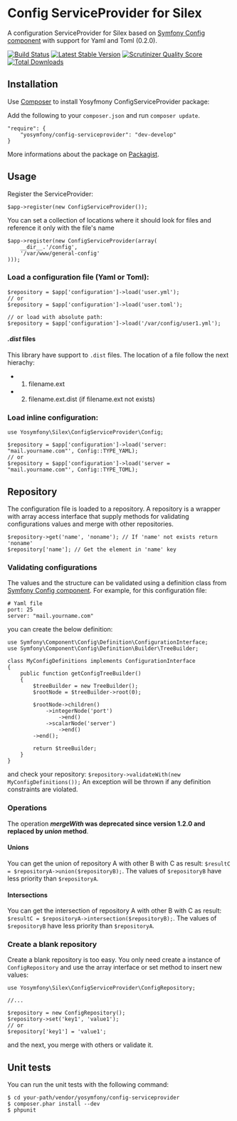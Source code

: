 Config ServiceProvider for Silex
================================

A configuration ServiceProvider for Silex based on 
[Symfony Config component](https://github.com/symfony/Config) with support for 
Yaml and Toml (0.2.0).

[![Build Status](https://travis-ci.org/yosymfony/ConfigServiceProvider.png?branch=develop)](https://travis-ci.org/yosymfony/ConfigServiceProvider)
[![Latest Stable Version](https://poser.pugx.org/yosymfony/config-serviceprovider/v/stable.png)](https://packagist.org/packages/yosymfony/config-serviceprovider)
[![Scrutinizer Quality Score](https://scrutinizer-ci.com/g/yosymfony/ConfigServiceProvider/badges/quality-score.png?s=9354c788b66668332f215f5d7d1b7809c1ddaed0)](https://scrutinizer-ci.com/g/yosymfony/ConfigServiceProvider/)
[![Total Downloads](https://poser.pugx.org/yosymfony/config-serviceprovider/downloads.png)](https://packagist.org/packages/yosymfony/config-serviceprovider)

Installation
------------

Use [Composer](http://getcomposer.org/) to install Yosyfmony ConfigServiceProvider package:

Add the following to your `composer.json` and run `composer update`.

    "require": {
        "yosymfony/config-serviceprovider": "dev-develop"
    }

More informations about the package on 
[Packagist](https://packagist.org/packages/yosymfony/config-serviceprovider).

Usage
-----
Register the ServiceProvider:

    $app->register(new ConfigServiceProvider());
    
You can set a collection of locations where it should look for files and 
reference it only with the file's name

    $app->register(new ConfigServiceProvider(array(
        __dir__.'/config',
        '/var/www/general-config'
    )));
    
### Load a configuration file (Yaml or Toml):

    $repository = $app['configuration']->load('user.yml');
    // or
    $repository = $app['configuration']->load('user.toml');
    
    // or load with absolute path:
    $repository = $app['configuration']->load('/var/config/user1.yml');
    
#### *.dist* files

This library have support to `.dist` files. The location of a file follow the next hierachy:

*    1. filename.ext
*    2. filename.ext.dist (if filename.ext not exists)

### Load inline configuration:

    use Yosymfony\Silex\ConfigServiceProvider\Config;
    
    $repository = $app['configuration']->load('server: "mail.yourname.com"', Config::TYPE_YAML);
    // or
    $repository = $app['configuration']->load('server = "mail.yourname.com"', Config::TYPE_TOML);
    
Repository
----------
The configuration file is loaded to a repository. A repository is a wrapper with 
array access interface that supply methods for validating configurations values 
and merge with other repositories.

    $repository->get('name', 'noname'); // If 'name' not exists return 'noname'
    $repository['name']; // Get the element in 'name' key

### Validating configurations
The values and the structure can be validated using a definition class from 
[Symfony Config component](http://symfony.com/doc/current/components/config/definition.html). 
For example, for this configuratión file:

    # Yaml file
    port: 25
    server: "mail.yourname.com"

you can create the below definition:

    use Symfony\Component\Config\Definition\ConfigurationInterface;
    use Symfony\Component\Config\Definition\Builder\TreeBuilder;
    
    class MyConfigDefinitions implements ConfigurationInterface
    {
        public function getConfigTreeBuilder()
        {
            $treeBuilder = new TreeBuilder();
            $rootNode = $treeBuilder->root(0);
            
            $rootNode->children()
                ->integerNode('port')
                    ->end()
                ->scalarNode('server')
                    ->end()
            ->end();
            
            return $treeBuilder;
        }
    }

and check your repository: `$repository->validateWith(new MyConfigDefinitions());`
An exception will be thrown if any definition constraints are violated.

### Operations
The operation ***mergeWith* was deprecated since version 1.2.0 and replaced by
*union* method**.

#### Unions
You can get the union of repository A with other B with C as result: 
`$resultC = $repositoryA->union($repositoryB);`. 
The values of `$repositoryB` have less priority than `$repositoryA`.

#### Intersections
You can get the intersection of repository A with other B with C as result: 
`$resultC = $repositoryA->intersection($repositoryB);`. 
The values of `$repositoryB` have less priority than `$repositoryA`.

### Create a blank repository
Create a blank repository is too easy. You only need create a instance of 
`ConfigRepository` and use the array interface or set method to insert new values:

    use Yosymfony\Silex\ConfigServiceProvider\ConfigRepository;
    
    //...
    
    $repository = new ConfigRepository();
    $repository->set('key1', 'value1');
    // or
    $repository['key1'] = 'value1';
    
and the next, you merge with others or validate it.

Unit tests
----------

You can run the unit tests with the following command:

    $ cd your-path/vendor/yosymfony/config-serviceprovider
    $ composer.phar install --dev
    $ phpunit